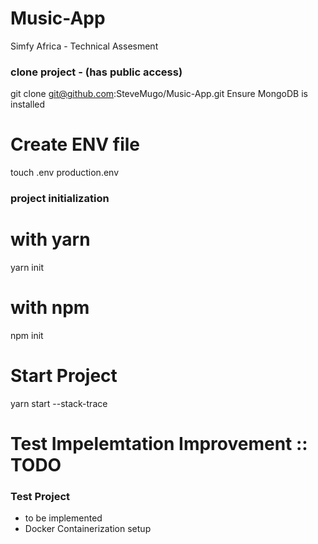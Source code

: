 # Music-App
Simfy Africa - Technical Assesment

### clone project - (has public access)
git clone git@github.com:SteveMugo/Music-App.git
Ensure MongoDB is installed

# Create ENV file 
touch .env production.env

### project initialization
# with yarn
yarn init
# with npm 
npm init

# Start Project
yarn start --stack-trace 

# Test Impelemtation Improvement :: TODO

### Test Project
- to be implemented
- Docker Containerization setup